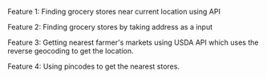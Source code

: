 Feature 1: Finding grocery stores near current location using API

Feature 2: Finding grocery stores by taking address as a input

Feature 3: Getting nearest farmer's markets using USDA API which uses the reverse geocoding to get the location.

Feature 4: Using pincodes to get the nearest stores.
